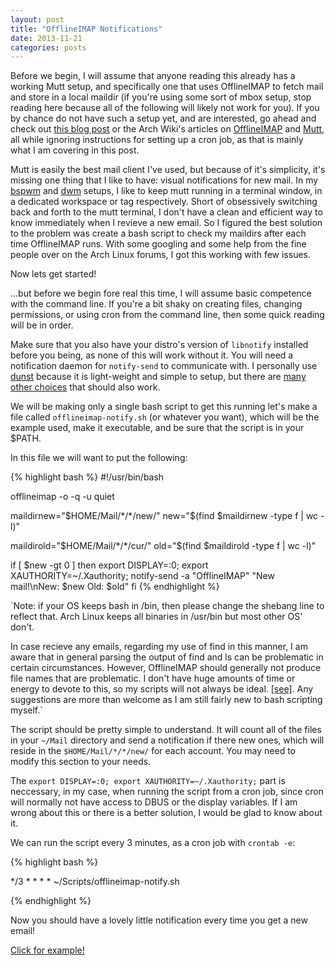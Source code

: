 ```yaml
---
layout: post
title: "OfflineIMAP Notifications"
date: 2013-11-21
categories: posts
---
```




Before we begin, I will assume that anyone reading this already has a working Mutt setup,
and specifically one that uses OfflineIMAP to fetch mail and 
store in a local maildir (if you're using some sort of mbox setup, stop 
reading here because all of the following will likely not work for you).
If you by chance do not have such a setup yet, and are interested, go ahead 
and check out [this blog post][offlineimapblog] or the Arch Wiki's articles on 
[OfflineIMAP][offlineimap] and [Mutt][mutt], all while ignoring instructions 
for setting up a cron job, as that is mainly what I am covering in this post.


Mutt is easily the best mail client I've used, but because of it's 
simplicity, it's missing one thing that I like to have: visual notifications 
for new mail. In my [bspwm][bspwm] and [dwm][dwm] setups, I like to keep mutt 
running in a terminal window, in a dedicated workspace or tag respectively. 
Short of obsessively switching back and forth to the mutt terminal, I don't 
have a clean and efficient way to know immediately when I revieve a new email. 
So I figured the best solution to the problem was create a bash script to 
check my maildirs after each time OfflineIMAP runs. With some googling and 
some help from the fine people over on the Arch Linux forums, I got this 
working with few issues.

Now lets get started!

...but before we begin fore real this time, I will assume basic competence with 
the command line. If you're a bit shaky on creating files, changing 
permissions, or using cron from the command line, then some quick reading 
will be in order.

Make sure that you also have your distro's version of `libnotify` installed 
before you being, as none of this will work without it. You will need a 
notification daemon for `notify-send` to communicate with. I personally use 
[dunst][dunst] because it is light-weight and simple to setup, but there are 
[many other choices][notify] that should also work.

We will be making only a single bash script to get this running let's make a 
file called `offlineimap-notify.sh` (or whatever you want), which will be the 
example used, make it executable, and be sure that the script is in your $PATH.

In this file we will want to put the following: 

{% highlight bash %}
#!/usr/bin/bash

offlineimap -o -q -u quiet

maildirnew="$HOME/Mail/*/*/new/"
new="$(find $maildirnew -type f | wc -l)"

maildirold="$HOME/Mail/*/*/cur/"
old="$(find $maildirold -type f | wc -l)"

if [ $new -gt 0 ] 
then
    export DISPLAY=:0; export XAUTHORITY=~/.Xauthority; 
    notify-send -a "OfflineIMAP" "New mail!\nNew: $new Old: $old"
fi
{% endhighlight %}

`Note: if your OS keeps bash in /bin, then please change the shebang line 
to reflect that. Arch Linux keeps all binaries in /usr/bin but most other 
OS' don't.

In case recieve any emails, regarding my use of find in this manner, I am
aware that in general parsing the output of find and ls can be problematic 
in certain circumstances. However, OfflineIMAP should generally not produce 
file names that are problematic. I don't have huge amounts of time or energy 
to devote to this, so my scripts will not always be ideal. [[see]][aside]. Any
suggestions are more than welcome as I am still fairly new to bash
scripting myself.`

The script should be pretty simple to understand. It will count all of the 
files in your `~/Mail` directory and send a notification if there new ones, 
which will reside in the `$HOME/Mail/*/*/new/` for each account. You may need 
to modify this section to your needs.

The `export DISPLAY=:0; export XAUTHORITY=~/.Xauthority;` part is neccessary, 
in my case, when running the script from a cron job, since cron will normally 
not have access to DBUS or the display variables. If I am wrong about this 
or there is a better solution, I would be glad to know about it.

We can run the script every 3 minutes, as a cron job with `crontab -e`:

{% highlight bash %}

*/3 * * * * ~/Scripts/offlineimap-notify.sh

{% endhighlight %}

Now you should have a lovely little notification every time you get a new 
email!

[Click for example!][muttimg]

[offlineimapblog]: http://pbrisbin.com/posts/mutt_gmail_offlineimap/
[offlineimap]: https://wiki.archlinux.org/index.php/OfflineIMAP
[mutt]: https://wiki.archlinux.org/index.php/Mutt
[bspwm]: https://bbs.archlinux.org/viewtopic.php?id=149444
[dwm]: http://dwm.suckless.org/
[dunst]: https://www.archlinux.org/packages/community/x86_64/dunst/
[notify]: https://wiki.archlinux.org/index.php/Libnotify#Builtin_servers
[aside]: https://bbs.archlinux.org/viewtopic.php?pid=1346862#p1346862
[muttimg]: /mutt.png
